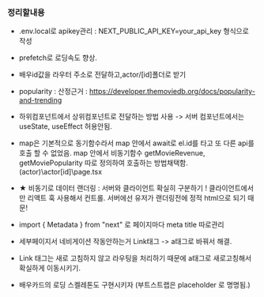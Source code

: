 ### 정리할내용

* .env.local로 apikey관리 : NEXT_PUBLIC_API_KEY=your_api_key 형식으로 작성

* prefetch로 로딩속도 향상.

* 배우id값을 라우터 주소로 전달하고,actor/[id]폴더로 받기

* popularity : 산정근거 : https://developer.themoviedb.org/docs/popularity-and-trending

* 하위컴포넌트에서 상위컴포넌트로 전달하는 방법 사용 -> 서버 컴포넌트에서는 useState, useEffect 허용안됨.

* map은 기본적으로 동기함수라서 map 안에서 await로 el.id를 타고 또 다른 api를 호출 할 수 없었음. map 안에서 비동기함수 getMovieRevenue, getMoviePopularity 따로 정의하여 호출하는 방법채택함.
(actor)\actor\[id]\page.tsx

* ★ 비동기로 데이터 랜더링 : 서버와 클라이언트 확실히 구분하기 ! 클라이언트에서만 리액트 훅 사용해서 컨트롤. 서버에선 유저가 랜더링전에 정적 html으로 되기 때문!

* import { Metadata } from "next" 로 페이지마다 meta title 따로관리

* 세부페이지서 네비게이션 작동안하는거 Link태그 -> a태그로 바꿔서 해결.
  
- Link 태그는 새로 고침하지 않고 라우팅을 처리하기 때문에 a태그로 새로고칭해서 확실하게 이동시키기.

* 배우카드의 로딩 스켈레톤도 구현시키자 (부트스트랩은 placeholder 로 명명됨.)